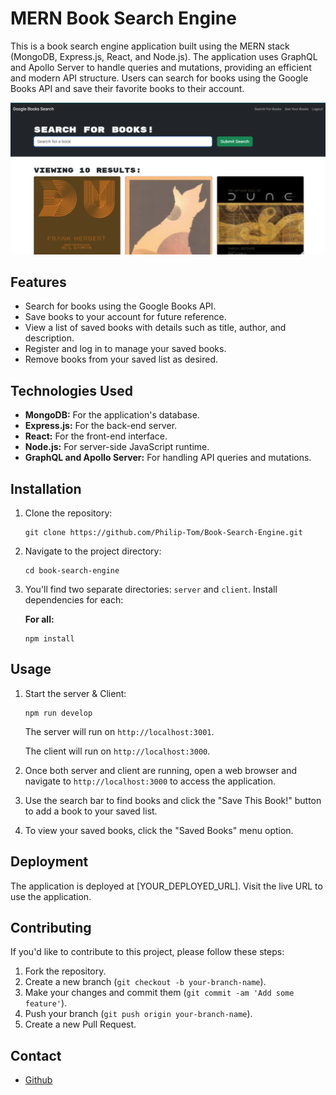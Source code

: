 # MERN Book Search Engine

This is a book search engine application built using the MERN stack (MongoDB, Express.js, React, and Node.js). The application uses GraphQL and Apollo Server to handle queries and mutations, providing an efficient and modern API structure. Users can search for books using the Google Books API and save their favorite books to their account.

![Book Search Engine](./images/ss.png)

## Features

- Search for books using the Google Books API.
- Save books to your account for future reference.
- View a list of saved books with details such as title, author, and description.
- Register and log in to manage your saved books.
- Remove books from your saved list as desired.

## Technologies Used

- **MongoDB:** For the application's database.
- **Express.js:** For the back-end server.
- **React:** For the front-end interface.
- **Node.js:** For server-side JavaScript runtime.
- **GraphQL and Apollo Server:** For handling API queries and mutations.

## Installation

1. Clone the repository:
    ```shell
    git clone https://github.com/Philip-Tom/Book-Search-Engine.git
    ```

2. Navigate to the project directory:
    ```shell
    cd book-search-engine
    ```

3. You'll find two separate directories: `server` and `client`. Install dependencies for each:

    **For all:**
    ```shell
    npm install
    ```

## Usage

1. Start the server & Client:
    ```shell
    npm run develop
    ```

    The server will run on `http://localhost:3001`.

    The client will run on `http://localhost:3000`.

3. Once both server and client are running, open a web browser and navigate to `http://localhost:3000` to access the application.

4. Use the search bar to find books and click the "Save This Book!" button to add a book to your saved list.

5. To view your saved books, click the "Saved Books" menu option.

## Deployment

The application is deployed at [YOUR_DEPLOYED_URL]. Visit the live URL to use the application.

## Contributing

If you'd like to contribute to this project, please follow these steps:

1. Fork the repository.
2. Create a new branch (`git checkout -b your-branch-name`).
3. Make your changes and commit them (`git commit -am 'Add some feature'`).
4. Push your branch (`git push origin your-branch-name`).
5. Create a new Pull Request.


## Contact
- [Github](https://github.com/Philip-Tom/Book-Search-Engine)
